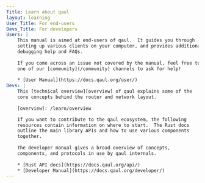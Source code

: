 ```yaml
---
Title: Learn about qaul
layout: learning
User_Title: For end-users
Devs_Title: For developers
Users: |
    This manual is aimed at end-users of qaul.  It guides you through
    setting up various clients on your computer, and provides additional
    debugging help and FAQs.
    
    If you come across an issue not covered by the manual, feel free to join
    one of our [community](/community) channels to ask for help!
    
    * [User Manual](https://docs.qaul.org/user/)
Devs: |
    This [technical overview][overview] of qaul explains some of the
    core concepts behind the router and network layout.
    
    [overview]: /learn/overview

    If you want to contribute to the qaul ecosystem, the following
    resources contain information on where to start.  The Rust docs
    outline the main library APIs and how to use various components
    together.
    
    The developer manual gives a broad overview of concepts, 
    components, and protocols in use by qaul internals.
    
    * [Rust API docs](https://docs.qaul.org/api/)
    * [Developer Manual](https://docs.qaul.org/developer/)
---
```



